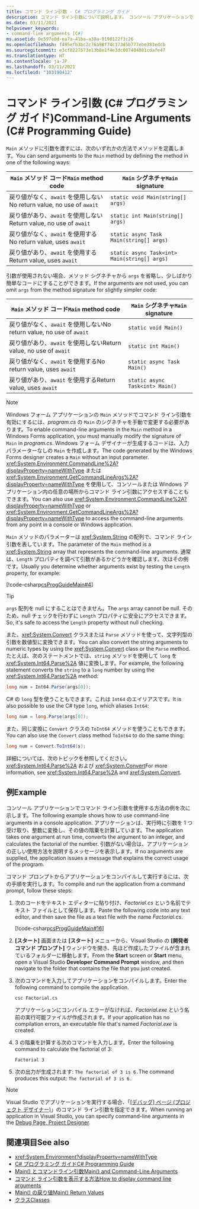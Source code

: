 ```yaml
---
title: コマンド ライン引数 - C# プログラミング ガイド
description: コマンド ライン引数について説明します。 コンソール アプリケーションでコマンド ライン引数を使用する例をご覧ください。
ms.date: 03/11/2021
helpviewer_keywords:
- command-line arguments [C#]
ms.assetid: 0e597e0d-ea7a-41ba-a38a-0198122f3c26
ms.openlocfilehash: f495efb3bc2c76a98f74c173d5b777ebe383edcb
ms.sourcegitcommit: e3cf8227573e13b8e1f4e3dc007404881cdafe47
ms.translationtype: HT
ms.contentlocale: ja-JP
ms.lasthandoff: 03/11/2021
ms.locfileid: "103190412"
---
```

# <a name="command-line-arguments-c-programming-guide"></a><span data-ttu-id="10d7b-104">コマンド ライン引数 (C# プログラミング ガイド)</span><span class="sxs-lookup"><span data-stu-id="10d7b-104">Command-Line Arguments (C# Programming Guide)</span></span>

<span data-ttu-id="10d7b-105">`Main` メソッドに引数を渡すには、次のいずれかの方法でメソッドを定義します。</span><span class="sxs-lookup"><span data-stu-id="10d7b-105">You can send arguments to the `Main` method by defining the method in one of the following ways:</span></span>

| <span data-ttu-id="10d7b-106">`Main` メソッド コード</span><span class="sxs-lookup"><span data-stu-id="10d7b-106">`Main` method code</span></span>                 | <span data-ttu-id="10d7b-107">`Main` シグネチャ</span><span class="sxs-lookup"><span data-stu-id="10d7b-107">`Main` signature</span></span>                             |
|------------------------------------|----------------------------------------------|
| <span data-ttu-id="10d7b-108">戻り値がなく、`await` を使用しない</span><span class="sxs-lookup"><span data-stu-id="10d7b-108">No return value, no use of `await`</span></span> | `static void Main(string[] args)`            |
| <span data-ttu-id="10d7b-109">戻り値があり、`await` を使用しない</span><span class="sxs-lookup"><span data-stu-id="10d7b-109">Return value, no use of `await`</span></span>    | `static int Main(string[] args)`             |
| <span data-ttu-id="10d7b-110">戻り値がなく、`await` を使用する</span><span class="sxs-lookup"><span data-stu-id="10d7b-110">No return value, uses `await`</span></span>      | `static async Task Main(string[] args)`      |
| <span data-ttu-id="10d7b-111">戻り値があり、`await` を使用する</span><span class="sxs-lookup"><span data-stu-id="10d7b-111">Return value, uses `await`</span></span>         | `static async Task<int> Main(string[] args)` |

<span data-ttu-id="10d7b-112">引数が使用されない場合、メソッド シグネチャから `args` を省略し、少しばかり簡単なコードにすることができます。</span><span class="sxs-lookup"><span data-stu-id="10d7b-112">If the arguments are not used, you can omit `args` from the method signature for slightly simpler code:</span></span>

| <span data-ttu-id="10d7b-113">`Main` メソッド コード</span><span class="sxs-lookup"><span data-stu-id="10d7b-113">`Main` method code</span></span>                 | <span data-ttu-id="10d7b-114">`Main` シグネチャ</span><span class="sxs-lookup"><span data-stu-id="10d7b-114">`Main` signature</span></span>                |
|------------------------------------|---------------------------------|
| <span data-ttu-id="10d7b-115">戻り値がなく、`await` を使用しない</span><span class="sxs-lookup"><span data-stu-id="10d7b-115">No return value, no use of `await`</span></span> | `static void Main()`            |
| <span data-ttu-id="10d7b-116">戻り値があり、`await` を使用しない</span><span class="sxs-lookup"><span data-stu-id="10d7b-116">Return value, no use of `await`</span></span>    | `static int Main()`             |
| <span data-ttu-id="10d7b-117">戻り値がなく、`await` を使用する</span><span class="sxs-lookup"><span data-stu-id="10d7b-117">No return value, uses `await`</span></span>      | `static async Task Main()`      |
| <span data-ttu-id="10d7b-118">戻り値があり、`await` を使用する</span><span class="sxs-lookup"><span data-stu-id="10d7b-118">Return value, uses `await`</span></span>         | `static async Task<int> Main()` |

> [!NOTE]
> <span data-ttu-id="10d7b-119">Windows フォーム アプリケーションの `Main` メソッドでコマンド ライン引数を有効にするには、*program.cs* の `Main` のシグネチャを手動で変更する必要があります。</span><span class="sxs-lookup"><span data-stu-id="10d7b-119">To enable command-line arguments in the `Main` method in a Windows Forms application, you must manually modify the signature of `Main` in *program.cs*.</span></span> <span data-ttu-id="10d7b-120">Windows フォーム デザイナーが生成するコードは、入力パラメーターなしの `Main` を作成します。</span><span class="sxs-lookup"><span data-stu-id="10d7b-120">The code generated by the Windows Forms designer creates a `Main` without an input parameter.</span></span> <span data-ttu-id="10d7b-121"><xref:System.Environment.CommandLine%2A?displayProperty=nameWithType> または <xref:System.Environment.GetCommandLineArgs%2A?displayProperty=nameWithType> を使用して、コンソールまたは Windows アプリケーション内の任意の場所からコマンド ライン引数にアクセスすることもできます。</span><span class="sxs-lookup"><span data-stu-id="10d7b-121">You can also use <xref:System.Environment.CommandLine%2A?displayProperty=nameWithType> or <xref:System.Environment.GetCommandLineArgs%2A?displayProperty=nameWithType> to access the command-line arguments from any point in a console or Windows application.</span></span>

<span data-ttu-id="10d7b-122">`Main` メソッドのパラメーターは <xref:System.String> の配列で、コマンド ライン引数を表しています。</span><span class="sxs-lookup"><span data-stu-id="10d7b-122">The parameter of the `Main` method is a <xref:System.String> array that represents the command-line arguments.</span></span> <span data-ttu-id="10d7b-123">通常は、`Length` プロパティを調べて引数があるかどうかを確認します。次はその例です。</span><span class="sxs-lookup"><span data-stu-id="10d7b-123">Usually you determine whether arguments exist by testing the `Length` property, for example:</span></span>

[!code-csharp[csProgGuideMain#4](~/samples/snippets/csharp/VS_Snippets_VBCSharp/csProgGuideMain/CS/Class3.cs#4)]

> [!TIP]
> <span data-ttu-id="10d7b-124">`args` 配列を null にすることはできません。</span><span class="sxs-lookup"><span data-stu-id="10d7b-124">The `args` array cannot be null.</span></span> <span data-ttu-id="10d7b-125">そのため、null チェックを行わずに `Length` プロパティに安全にアクセスできます。</span><span class="sxs-lookup"><span data-stu-id="10d7b-125">So, it's safe to access the `Length` property without null checking.</span></span>

<span data-ttu-id="10d7b-126">また、<xref:System.Convert> クラスまたは `Parse` メソッドを使って、文字列型の引数を数値型に変換できます。</span><span class="sxs-lookup"><span data-stu-id="10d7b-126">You can also convert the string arguments to numeric types by using the <xref:System.Convert> class or the `Parse` method.</span></span> <span data-ttu-id="10d7b-127">たとえば、次のステートメントでは、`string` メソッドを使用して `long` を <xref:System.Int64.Parse%2A> 値に変換します。</span><span class="sxs-lookup"><span data-stu-id="10d7b-127">For example, the following statement converts the `string` to a `long` number by using the <xref:System.Int64.Parse%2A> method:</span></span>

```csharp
long num = Int64.Parse(args[0]);
```

<span data-ttu-id="10d7b-128">C# の `long` 型を使うこともできます。これは `Int64` のエイリアスです。</span><span class="sxs-lookup"><span data-stu-id="10d7b-128">It is also possible to use the C# type `long`, which aliases `Int64`:</span></span>

```csharp
long num = long.Parse(args[0]);
```

<span data-ttu-id="10d7b-129">また、同じ変換に `Convert` クラスの `ToInt64` メソッドを使うこともできます。</span><span class="sxs-lookup"><span data-stu-id="10d7b-129">You can also use the `Convert` class method `ToInt64` to do the same thing:</span></span>

```csharp
long num = Convert.ToInt64(s);
```

<span data-ttu-id="10d7b-130">詳細については、次のトピックを参照してください。 <xref:System.Int64.Parse%2A> および <xref:System.Convert></span><span class="sxs-lookup"><span data-stu-id="10d7b-130">For more information, see <xref:System.Int64.Parse%2A> and <xref:System.Convert>.</span></span>

## <a name="example"></a><span data-ttu-id="10d7b-131">例</span><span class="sxs-lookup"><span data-stu-id="10d7b-131">Example</span></span>

<span data-ttu-id="10d7b-132">コンソール アプリケーションでコマンド ライン引数を使用する方法の例を次に示します。</span><span class="sxs-lookup"><span data-stu-id="10d7b-132">The following example shows how to use command-line arguments in a console application.</span></span> <span data-ttu-id="10d7b-133">アプリケーションは、実行時に引数を 1 つ受け取り、整数に変換し、その値の階乗を計算しています。</span><span class="sxs-lookup"><span data-stu-id="10d7b-133">The application takes one argument at run time, converts the argument to an integer, and calculates the factorial of the number.</span></span> <span data-ttu-id="10d7b-134">引数がない場合は、アプリケーションの正しい使用方法を説明するメッセージを表示します。</span><span class="sxs-lookup"><span data-stu-id="10d7b-134">If no arguments are supplied, the application issues a message that explains the correct usage of the program.</span></span>

<span data-ttu-id="10d7b-135">コマンド プロンプトからアプリケーションをコンパイルして実行するには、次の手順を実行します。</span><span class="sxs-lookup"><span data-stu-id="10d7b-135">To compile and run the application from a command prompt, follow these steps:</span></span>

1. <span data-ttu-id="10d7b-136">次のコードをテキスト エディターに貼り付け、*Factorial.cs* という名前でテキスト ファイルとして保存します。</span><span class="sxs-lookup"><span data-stu-id="10d7b-136">Paste the following code into any text editor, and then save the file as  a text file with the name *Factorial.cs*.</span></span>

     [!code-csharp[csProgGuideMain#16](~/samples/snippets/csharp/VS_Snippets_VBCSharp/csProgGuideMain/CS/Class1.cs#16)]

2. <span data-ttu-id="10d7b-137">**[スタート]** 画面または **[スタート]** メニューから、Visual Studio の **[開発者コマンド プロンプト]** ウィンドウを開き、先ほど作成したファイルが含まれているフォルダーに移動します。</span><span class="sxs-lookup"><span data-stu-id="10d7b-137">From the **Start** screen or **Start** menu, open a Visual Studio **Developer Command Prompt** window, and then navigate to the folder that contains the file that you just created.</span></span>

3. <span data-ttu-id="10d7b-138">次のコマンドを入力してアプリケーションをコンパイルします。</span><span class="sxs-lookup"><span data-stu-id="10d7b-138">Enter the following command to compile the application.</span></span>
  
     `csc Factorial.cs`  
  
     <span data-ttu-id="10d7b-139">アプリケーションにコンパイル エラーがなければ、*Factorial.exe* という名前の実行可能ファイルが作成されます。</span><span class="sxs-lookup"><span data-stu-id="10d7b-139">If your application has no compilation errors, an executable file that's named *Factorial.exe* is created.</span></span>
  
4. <span data-ttu-id="10d7b-140">3 の階乗を計算する次のコマンドを入力します。</span><span class="sxs-lookup"><span data-stu-id="10d7b-140">Enter the following command to calculate the factorial of 3:</span></span>
  
     `Factorial 3`  
  
5. <span data-ttu-id="10d7b-141">次の出力が生成されます: `The factorial of 3 is 6.`</span><span class="sxs-lookup"><span data-stu-id="10d7b-141">The command produces this output: `The factorial of 3 is 6.`</span></span>

> [!NOTE]
> <span data-ttu-id="10d7b-142">Visual Studio でアプリケーションを実行する場合、「[[デバッグ] ページ (プロジェクト デザイナー)](/visualstudio/ide/reference/debug-page-project-designer)」のコマンド ライン引数を指定できます。</span><span class="sxs-lookup"><span data-stu-id="10d7b-142">When running an application in Visual Studio, you can specify command-line arguments in the [Debug Page, Project Designer](/visualstudio/ide/reference/debug-page-project-designer).</span></span>

## <a name="see-also"></a><span data-ttu-id="10d7b-143">関連項目</span><span class="sxs-lookup"><span data-stu-id="10d7b-143">See also</span></span>

- <xref:System.Environment?displayProperty=nameWithType>
- [<span data-ttu-id="10d7b-144">C# プログラミング ガイド</span><span class="sxs-lookup"><span data-stu-id="10d7b-144">C# Programming Guide</span></span>](../index.md)
- [<span data-ttu-id="10d7b-145">Main() とコマンドライン引数</span><span class="sxs-lookup"><span data-stu-id="10d7b-145">Main() and Command-Line Arguments</span></span>](index.md)
- [<span data-ttu-id="10d7b-146">コマンド ライン引数を表示する方法</span><span class="sxs-lookup"><span data-stu-id="10d7b-146">How to display command line arguments</span></span>](how-to-display-command-line-arguments.md)
- [<span data-ttu-id="10d7b-147">Main() の戻り値</span><span class="sxs-lookup"><span data-stu-id="10d7b-147">Main() Return Values</span></span>](main-return-values.md)
- [<span data-ttu-id="10d7b-148">クラス</span><span class="sxs-lookup"><span data-stu-id="10d7b-148">Classes</span></span>](../classes-and-structs/classes.md)
